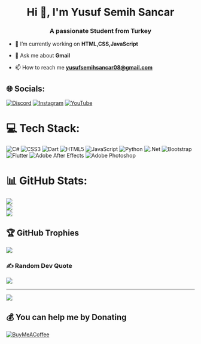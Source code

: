 <h1 align="center">Hi 👋, I'm Yusuf Semih Sancar</h1>
<h3 align="center">A passionate Student from Turkey</h3>


- 🔭 I’m currently working on **HTML,CSS,JavaScript**

- 💬 Ask me about **Gmail**

- 📫 How to reach me **yusufsemihsancar08@gmail.com**
## 🌐 Socials:
[![Discord](https://img.shields.io/badge/Discord-%237289DA.svg?logo=discord&logoColor=white)](https://discord.gg/https://discord.gg/k77QZfTa) [![Instagram](https://img.shields.io/badge/Instagram-%23E4405F.svg?logo=Instagram&logoColor=white)](https://instagram.com/sncr_yusufsemih) [![YouTube](https://img.shields.io/badge/YouTube-%23FF0000.svg?logo=YouTube&logoColor=white)](https://youtube.com/@UC0EhUxtDR6PDRhgmBbUWdjQ) 

# 💻 Tech Stack:
![C#](https://img.shields.io/badge/c%23-%23239120.svg?style=for-the-badge&logo=c-sharp&logoColor=white) ![CSS3](https://img.shields.io/badge/css3-%231572B6.svg?style=for-the-badge&logo=css3&logoColor=white) ![Dart](https://img.shields.io/badge/dart-%230175C2.svg?style=for-the-badge&logo=dart&logoColor=white) ![HTML5](https://img.shields.io/badge/html5-%23E34F26.svg?style=for-the-badge&logo=html5&logoColor=white) ![JavaScript](https://img.shields.io/badge/javascript-%23323330.svg?style=for-the-badge&logo=javascript&logoColor=%23F7DF1E) ![Python](https://img.shields.io/badge/python-3670A0?style=for-the-badge&logo=python&logoColor=ffdd54) ![.Net](https://img.shields.io/badge/.NET-5C2D91?style=for-the-badge&logo=.net&logoColor=white) ![Bootstrap](https://img.shields.io/badge/bootstrap-%23563D7C.svg?style=for-the-badge&logo=bootstrap&logoColor=white) ![Flutter](https://img.shields.io/badge/Flutter-%2302569B.svg?style=for-the-badge&logo=Flutter&logoColor=white) ![Adobe After Effects](https://img.shields.io/badge/Adobe%20After%20Effects-9999FF.svg?style=for-the-badge&logo=Adobe%20After%20Effects&logoColor=white) ![Adobe Photoshop](https://img.shields.io/badge/adobephotoshop-%2331A8FF.svg?style=for-the-badge&logo=adobephotoshop&logoColor=white)
# 📊 GitHub Stats:
![](https://github-readme-stats.vercel.app/api?username=YusufSemihSancar&theme=dark&hide_border=false&include_all_commits=false&count_private=false)<br/>
![](https://github-readme-streak-stats.herokuapp.com/?user=YusufSemihSancar&theme=dark&hide_border=false)<br/>
![](https://github-readme-stats.vercel.app/api/top-langs/?username=YusufSemihSancar&theme=dark&hide_border=false&include_all_commits=false&count_private=false&layout=compact)

## 🏆 GitHub Trophies
![](https://github-profile-trophy.vercel.app/?username=YusufSemihSancar&theme=radical&no-frame=false&no-bg=true&margin-w=4)

### ✍️ Random Dev Quote
![](https://quotes-github-readme.vercel.app/api?type=horizontal&theme=radical)

---
[![](https://visitcount.itsvg.in/api?id=YusufSemihSancar&icon=0&color=0)](https://visitcount.itsvg.in)

  ## 💰 You can help me by Donating
  [![BuyMeACoffee](https://img.shields.io/badge/Buy%20Me%20a%20Coffee-ffdd00?style=for-the-badge&logo=buy-me-a-coffee&logoColor=black)](https://buymeacoffee.com/https://www.buymeacoffee.com/yusufsemih) 

  
<!-- Proudly created with GPRM ( https://gprm.itsvg.in ) -->
